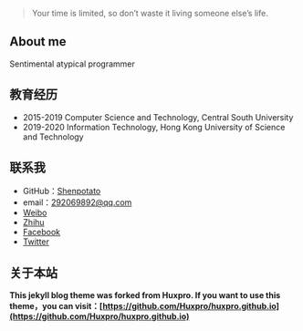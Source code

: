 > Your time is limited, so don’t waste it living someone else’s life. 

## About me

Sentimental atypical programmer


## 教育经历

* 2015-2019 Computer Science and Technology, Central South University
* 2019-2020 Information Technology, Hong Kong University of Science and Technology



## 联系我

* GitHub：[Shenpotato](https://github.com/Shenpotato)
* email：292069892@qq.com
* [Weibo]()
* [Zhihu]()
* [Facebook]()
* [Twitter]()

## 关于本站

**This jekyll blog theme was forked from Huxpro. If you want to use this theme，you can visit：[https://github.com/Huxpro/huxpro.github.io](https://github.com/Huxpro/huxpro.github.io)**